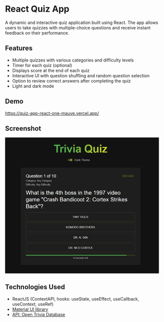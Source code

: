 
# React Quiz App

A dynamic and interactive quiz application built using React. The app allows users to take quizzes with multiple-choice questions and receive instant feedback on their performance.


## Features

- Multiple quizzes with various categories and difficulty levels
- Timer for each quiz (optional)
- Displays score at the end of each quiz
- Interactive UI with question shuffling and random question selection
- Option to review correct answers after completing the quiz
- Light and dark mode

## Demo
https://quiz-app-react-one-mauve.vercel.app/


## Screenshot

![App Screenshot](https://raw.githubusercontent.com/juliabgkv/quiz-app-react/main/src/assets/Screenshot_quiz.png)




## Technologies Used

- ReactJS (ContextAPI, hooks: useState, useEffect, useCallback, useContext, useRef)
- [Material UI library](https://mui.com/)
- [API: Open Trivia Database](https://opentdb.com/)
